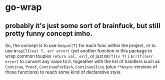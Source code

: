 # go-wrap

## probably it's just some sort of brainfuck, but still pretty funny concept imho.

So, the concept is to use `Output[T]` for each func within the project, or to use `Wrap[T](val T, err error)` (yet another function in this package to wrap common touples `return val, err`), or just `OK[T](v T)` / `Err[T](err error)` to convert any value to it. 
togeather with the list of handlers such as `Continue`, `Proof`, `ContinueForEach`, `ContinueSlice` (plus `**Async` versions of those functions) to reach some kind of declarative style.
